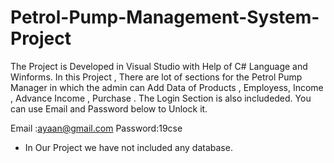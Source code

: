 # Petrol-Pump-Management-System-Project
The Project is Developed in Visual Studio with Help of C# Language and Winforms.
In this Project , There are lot of sections for the Petrol Pump Manager in which the admin can Add Data of  Products , Employess, Income , Advance Income , Purchase .
The Login Section is also includeded.
You can use Email and Password below to Unlock it.

Email   :ayaan@gmail.com
Password:19cse

- In Our Project we have not included any database.
